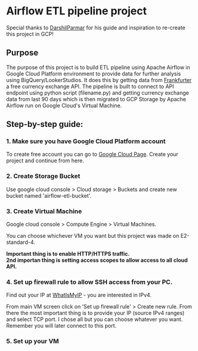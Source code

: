
# Airflow ETL pipeline project

Special thanks to [DarshilParmar](https://www.youtube.com/@DarshilParmar) for his guide and inspiration to re-create this project in GCP!

## Purpose

The purpose of this project is to build ETL pipeline using Apache Airflow in Google Cloud Platform environment to provide data for further analysis using BigQuery/LookerStudios. It does this by getting data from [Frankfurter](https://www.frankfurter.app/) a free currency exchange API.
The pipeline is built to connect to API endpoint using python script (filename.py) and getting currency exchange data from last 90 days which is then migrated to GCP Storage by Apache Airflow run on Google Cloud's Virtual Machine.

## Step-by-step guide:

### 1. Make sure you have Google Cloud Platform account

To create free account you can go to [Google Cloud Page](https://cloud.google.com/). Create your project and continue from here.

### 2. Create Storage Bucket

Use google cloud console > Cloud storage > Buckets and create new bucket named 'airflow-etl-bucket'.

### 3. Create Virtual Machine

Google cloud console > Compute Engine > Virtual Machines. 

You can choose whichever VM you want but this project was made on E2-standard-4.

**Important thing is to enable HTTP/HTTPS traffic.**<br>
**2nd importan thing is setting access scopes to allow access to all cloud API.**

### 4. Set up firewall rule to allow SSH access from your PC.

Find out your IP at [WhatIsMyIP](https://www.whatismyip.com/) - you are interested in IPv4.

From main VM screen click on 'Set up firewall rule' > Create new rule. From there the most important thing is to provide your IP (source IPv4 ranges) and select TCP port. I chose all but you can choose whatever you want. Remember you will later connect to this port.

### 5. Set up your VM
